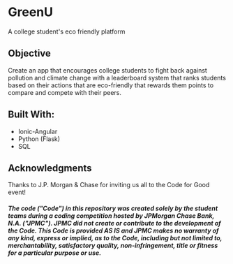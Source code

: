 # GreenU

A college student's eco friendly platform

## Objective

Create an app that encourages college students to fight back against pollution and climate change with a leaderboard system that ranks students based on their actions that are eco-friendly that rewards them points to compare and compete with their peers.

## Built With:

* Ionic-Angular
* Python (Flask)
* SQL

## Acknowledgments

Thanks to J.P. Morgan & Chase for inviting
us all to the Code for Good event!

##### The code ("Code") in this repository was created solely by the student teams during a coding competition hosted by JPMorgan Chase Bank, N.A. ("JPMC").						JPMC did not create or contribute to the development of the Code.  This Code is provided AS IS and JPMC makes no warranty of any kind, express or implied, as to the Code,						including but not limited to, merchantability, satisfactory quality, non-infringement, title or fitness for a particular purpose or use.